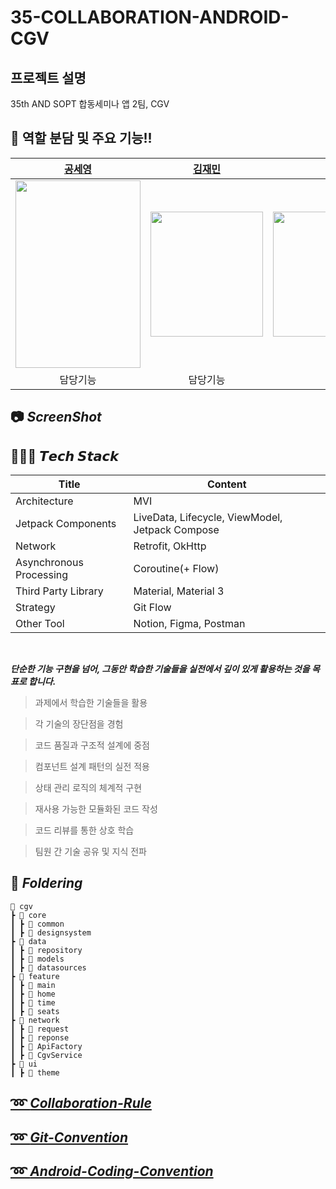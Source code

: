 # 35-COLLABORATION-ANDROID-CGV
## 프로젝트 설명 
35th AND SOPT 합동세미나 앱 2팀, CGV 


## 👋 역할 분담 및 주요 기능!!

| [공세영](https://github.com/0se0) | [김재민](https://github.com/kamja0510) | [양지원](https://github.com/tunaunnie) |
| :--------: | :--------: | :--------: | 
| <img src="https://github.com/user-attachments/assets/d2d12d33-23f7-4842-b59b-c8b52c0ca0ec" width="200px"  height="300dp">  | <img src="https://github.com/user-attachments/assets/8df98ab4-2190-425a-bd7b-072b51318186" width="180px"  height="200dp"> | <img src="https://github.com/user-attachments/assets/d4bb7635-5b0a-42a0-98ae-cab038f2c685" width="300px"  height="200dp">
| 담당기능 | 담당기능 | 담당기능 | 

## 📷 *****ScreenShot*****


## 👩🏻‍💻 ***𝙏𝙚𝙘𝙝 𝙎𝙩𝙖𝙘𝙠***

| Title | Content |
| --- | --- |
| Architecture | MVI |
| Jetpack Components | LiveData, Lifecycle, ViewModel, Jetpack Compose |
| Network | Retrofit, OkHttp |
| Asynchronous Processing | Coroutine(+ Flow) |
| Third Party Library | Material, Material 3 |
| Strategy | Git Flow |
| Other Tool | Notion, Figma, Postman |

<br>


_**단순한 기능 구현을 넘어, 그동안 학습한 기술들을 실전에서 깊이 있게 활용하는 것을 목표로 합니다.**_

> 과제에서 학습한 기술들을 활용

> 각 기술의 장단점을 경험

> 코드 품질과 구조적 설계에 중점

> 컴포넌트 설계 패턴의 실전 적용

> 상태 관리 로직의 체계적 구현

> 재사용 가능한 모듈화된 코드 작성

> 코드 리뷰를 통한 상호 학습

> 팀원 간 기술 공유 및 지식 전파


## 📁 *****Foldering*****
```
📂 cgv
┣ 📂 core
┃ ┣ 📂 common
┃ ┣ 📂 designsystem
┣ 📂 data
┃ ┣ 📂 repository
┃ ┣ 📂 models
┃ ┣ 📂 datasources
┣ 📂 feature
┃ ┣ 📂 main
┃ ┣ 📂 home
┃ ┣ 📂 time
┃ ┣ 📂 seats
┣ 📂 network
┃ ┣ 📂 request
┃ ┣ 📂 reponse
┃ ┣ 📂 ApiFactory
┃ ┣ 📂 CgvService
┣ 📂 ui
┃ ┣ 📂 theme
```

## [➿ *****Collaboration-Rule*****]( https://github.com/SOPT-all/35-COLLABORATION-ANDROID-CGV/wiki/Collaboration-%08Rule )
## [➿ *****Git-Convention*****]( https://github.com/SOPT-all/35-COLLABORATION-ANDROID-CGV/wiki/Git-Convention )
## [➿ *****Android-Coding-Convention*****]( https://github.com/SOPT-all/35-COLLABORATION-ANDROID-CGV/wiki/Android-Coding-Convention )

